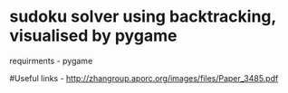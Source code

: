 # **sudoku solver using backtracking, visualised by pygame**

requirments - pygame

#Useful links - 
http://zhangroup.aporc.org/images/files/Paper_3485.pdf
